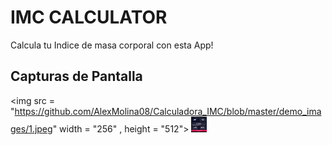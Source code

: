 # IMC CALCULATOR

Calcula tu Indice de masa corporal con esta App!

## Capturas de Pantalla

<img src = "https://github.com/AlexMolina08/Calculadora_IMC/blob/master/demo_images/1.jpeg" width = "256" , height = "512">
<img src="https://github.com/AlexMolina08/Calculadora_IMC/blob/master/demo_images/1.jpeg" width="25" height="25"> 
